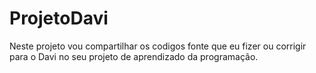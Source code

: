 # ProjetoDavi

Neste projeto vou compartilhar os codigos fonte que eu fizer ou corrigir para o Davi no seu projeto de aprendizado da programação. 


